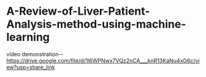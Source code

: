 # A-Review-of-Liver-Patient-Analysis-method-using-machine-learning

video demonstration--https://drive.google.com/file/d/1l6WPNwx7VQz2nCA___knR13KaNu4xG6c/view?usp=share_link
